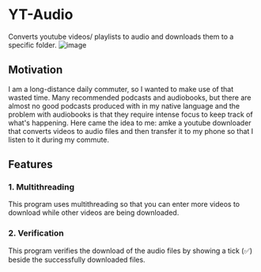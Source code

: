 # YT-Audio
Converts youtube videos/ playlists to audio and downloads them to a specific folder. 
![image](https://user-images.githubusercontent.com/40627412/166104419-0f85fe5d-734f-490c-8a06-c6890a092b78.png)
## Motivation
I am a long-distance daily commuter, so I wanted to make use of that wasted time. Many recommended podcasts and audiobooks, but there are almost no good podcasts produced with in my native language and the problem with audiobooks is that they require intense focus to keep track of what's happening. Here came the idea to me: amke a youtube downloader that converts videos to audio files and then transfer it to my phone so that I listen to it during my commute.

## Features
### 1. Multithreading
This program uses multithreading so that you can enter more videos to download while other videos are being downloaded.
### 2. Verification
This program verifies the download of the audio files by showing a tick (✅) beside the successfully downloaded files.
